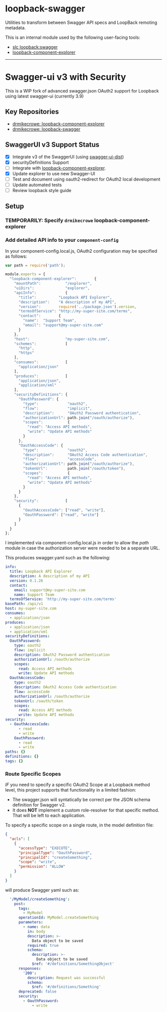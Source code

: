 # loopback-swagger

Utilities to transform between Swagger API specs and LoopBack remoting metadata.

This is an internal module used by the following user-facing tools:

 - [slc loopback:swagger](https://github.com/strongloop/loopback-swagger)
 - [loopback-component-explorer](https://github.com/strongloop/loopback-component-explorer)
 
---
# Swagger-ui v3 with Security

This is a WIP fork of advanced swagger.json OAuth2 support for Loopback using latest swagger-ui (currently 3.9)

## Key Repositories

- [drmikecrowe: loopback-component-explorer](https://github.com/drmikecrowe/loopback-component-explorer)
- [drmikecrowe: loopback-swagger](https://github.com/drmikecrowe/loopback-swagger) 
 
## SwaggerUI v3 Support Status

- [x]  Integrate v3 of the SwaggerUI (using [swagger-ui-dist](https://www.npmjs.com/package/swagger-ui-dist))
- [x]  securityDefinitions Support
- [ ]  Integrate with [loopback-component-explorer](https://github.com/strongloop/loopback-component-explorer).
  - [x] Update explorer to use new Swagger-UI
  - [ ] Test and document using oauth2-redirect for OAuth2 local development
- [ ]  Update automated tests
- [ ]  Review loopback style guide

## Setup

### TEMPORARILY: Specify `drmikecrowe` loopback-component-explorer


### Add detailed API info to your `component-config`

In your component-config.local.js, OAuth2 configuration may be specified as follows:

```js
var path = require('path');

module.exports = {
  "loopback-component-explorer":        {
    "mountPath":           "/explorer",
    "uiDirs":              "explorer",
    "apiInfo":             {
      "title":          "Loopback API Explorer",
      "description":    "A description of my API",
      "version":        require('../package.json').version,
      "termsOfService": "http://my-super-site.com/terms",
      "contact":        {
        "name":  "Support Team",
        "email": "support@my-super-site.com"
      }
    },
    "host":                "my-super-site.com",
    "schemes":             [
      "http",
      "https"
    ],
    "consumes":            [
      "application/json"
    ],
    "produces":            [
      "application/json",
      "application/xml"
    ],
    "securityDefinitions": {
      "OauthPassword": {
        "type":             "oauth2",
        "flow":             "implicit",
        "description":      "OAuth2 Password authentication",
        "authorizationUrl": path.join("/oauth/authorize"),
        "scopes":           {
          "read": "Access API methods",
          "write": "Update API methods"
        }
      },
      "OauthAccessCode": {
        "type":             "oauth2",
        "description":      "OAuth2 Access Code authentication",
        "flow":             "accessCode",
        "authorizationUrl": path.join("/oauth/authorize"),
        "tokenUrl":         path.join("/oauth/token"),
        "scopes":           {
          "read": "Access API methods",
          "write": "Update API methods"
        }
      }
    },
    "security":            [
      {
        "OauthAccessCode": ["read", "write"],
        "OauthPassword": ["read", "write"]
      }
    ]
  }
};
```

I implemented via component-config.local.js in order to allow the _path_ module in case the authorization server were needed to be a separate URL.

This produces swagger.yaml such as the following:

```yaml
info:
  title: Loopback API Explorer
  description: A description of my API
  version: 0.1.26
  contact:
    email: support@my-super-site.com
    name: Support Team
  termsOfService: 'http://my-super-site.com/terms'
basePath: /api/v1
host: my-super-site.com
consumes:
  - application/json
produces:
  - application/json
  - application/xml
securityDefinitions:
  OauthPassword:
    type: oauth2
    flow: implicit
    description: OAuth2 Password authentication
    authorizationUrl: /oauth/authorize
    scopes:
      read: Access API methods
      write: Update API methods
  OauthAccessCode:
    type: oauth2
    description: OAuth2 Access Code authentication
    flow: accessCode
    authorizationUrl: /oauth/authorize
    tokenUrl: /oauth/token
    scopes:
      read: Access API methods
      write: Update API methods
security:
  - OauthAccessCode:
      - read
      - write
    OauthPassword:
      - read
      - write
paths: {}
definitions: {}
tags: {}
```

### Route Specific Scopes

*IF* you need to specify a specific OAuth2 Scope at a Loopback method level, this project supports that functionality in a limited fashion:

* The swagger.json will syntatically be correct per the JSON schema definition for Swagger v2.
* It does **NOT** implement a custom role-resolver for that specific method.  That will be left to each application.

To specify a specific scope on a single route, in the model definition file:

```json
{
  "acls": [
    {
      "accessType": "EXECUTE",
      "principalType": "OauthPassword",
      "principalId": "createSomething",
      "scope": "write",
      "permission": "ALLOW"
    }
  ]
}
```

will produce Swagger yaml such as:

```yaml
  '/MyModel/createSomething':
    post:
      tags:
        - MyModel
      operationId: MyModel.createSomething
      parameters:
        - name: data
          in: body
          description: >-
            Data object to be saved
          required: true
          schema:
            description: >-
              Data object to be saved
            $ref: '#/definitions/SomethingObject'
      responses:
        '200':
          description: Request was successful
          schema:
            $ref: '#/definitions/Something'
      deprecated: false
      security:
        - OauthPassword:
            - write
```

